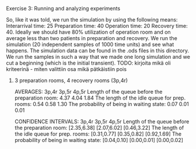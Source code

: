 Exercise 3: Running and analyzing experiments

So, like it was told, we run the simulation by using the following means:
  Interarrival time: 25
  Preparation time:  40
  Operation time:    20
  Recovery time:     40.
Ideally we should have 80% utilization of operation room and on average less than two 
patients in preparation and recovery. We run the simulation (20 independent samples of
1000 time units) and see what happens. The simulation data can be found in the .ods files
in this directory. We run the samples in such a way that we made one long simulation and
we cut a beginning (which is the initial transient).
TODO: kirjoita mikä oli kriteerinä - miten valittiin osa mikä pätkäistiin pois

1. 3 preparation rooms, 4 recovery rooms (3p,4r)
    
   AVERAGES:                                            3p,4r           3p,5r          4p,5r 
   Length of the queue before the preparation room:     4.37            4.04           1.84
   The length of the idle queue for prep. rooms:        0.54            0.58           1.30
   The probability of being in waiting state:           0.07            0.01           0.01
   
   CONFIDENCE INTERVALS:                                3p,4r           3p,5r          4p,5r 
   Length of the queue before the preparation room:     [2.35,6.38]     [2.07,6.02]    [0.46,3.22]
   The length of the idle queue for prep. rooms:        [0.31,0.77]     [0.35,0.82]    [0.92,1.69]
   The probability of being in waiting state:           [0.04,0.10]     [0.00,0.01]    [0.00,0.02]
